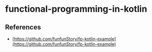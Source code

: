 # functional-programming-in-kotlin

## References

- [https://github.com/funfunStory/fp-kotlin-example](https://github.com/funfunStory/fp-kotlin-example)
